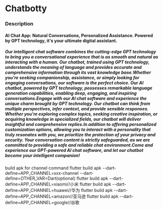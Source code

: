 # Chatbotty

### Description
#### AI Chat App: Natural Conversations, Personalized Assistance. Powered by GPT technology, it's your ultimate digital assistant.
##### Our intelligent chat software combines the cutting-edge GPT technology to bring you a conversational experience that is as smooth and natural as interacting with a human. Our chatbot, trained using GPT technology, understands the meaning of language and provides accurate and comprehensive information through its vast knowledge base.Whether you're seeking companionship, assistance, or simply looking for engaging conversations, our software is the perfect choice. Our AI chatbot, powered by GPT technology, possesses remarkable language generation capabilities, enabling deep, engaging, and inspiring conversations.Engage with our AI chat software and experience the unique charm brought by GPT technology. Our chatbot can think from multiple perspectives, infer context, and provide sensible responses. Whether you're exploring complex topics, seeking creative inspiration, or acquiring knowledge in specialized fields, our chatbot will deliver insightful and comprehensive replies.In addition to offering personalized customization options, allowing you to interact with a personality that truly resonates with you, we prioritize the protection of your privacy and security. Your conversation content is strictly safeguarded, as we are committed to providing a safe and reliable chat environment.Come and experience our GPT-powered AI chat software, and let our chatbot become your intelligent companion!

build apk for channel command
flutter build apk --dart-define=APP_CHANNEL=xxx-channel --dart-define=OTHER_VAR=Dart(optional)
flutter build apk --dart-define=APP_CHANNEL=xiaomi//小米
flutter build apk --dart-define=APP_CHANNEL=huawei//华为
flutter build apk --dart-define=APP_CHANNEL=amazon//亚马逊
flutter build apk --dart-define=APP_CHANNEL=google//谷歌
